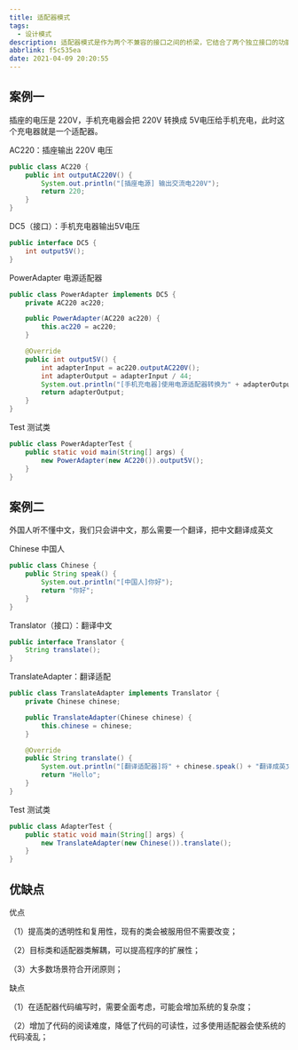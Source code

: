 ```yaml
---
title: 适配器模式
tags:
  - 设计模式
description: 适配器模式是作为两个不兼容的接口之间的桥梁，它结合了两个独立接口的功能。
abbrlink: f5c535ea
date: 2021-04-09 20:20:55
---
```


## 案例一

插座的电压是 220V，手机充电器会把 220V 转换成 5V电压给手机充电，此时这个充电器就是一个适配器。

AC220：插座输出 220V 电压 

```java
public class AC220 {
    public int outputAC220V() {
        System.out.println("[插座电源] 输出交流电220V");
        return 220;
    }
}
```

DC5（接口）：手机充电器输出5V电压

```java
public interface DC5 {
    int output5V();
}
```

PowerAdapter 电源适配器

```java
public class PowerAdapter implements DC5 {
    private AC220 ac220;

    public PowerAdapter(AC220 ac220) {
        this.ac220 = ac220;
    }

    @Override
    public int output5V() {
        int adapterInput = ac220.outputAC220V();
        int adapterOutput = adapterInput / 44;
        System.out.println("[手机充电器]使用电源适配器转换为" + adapterOutput + "V电压");
        return adapterOutput;
    }
}
```

Test 测试类

```java
public class PowerAdapterTest {
    public static void main(String[] args) {
        new PowerAdapter(new AC220()).output5V();
    }
}
```

## 案例二

外国人听不懂中文，我们只会讲中文，那么需要一个翻译，把中文翻译成英文

Chinese 中国人

```java
public class Chinese {
    public String speak() {
        System.out.println("[中国人]你好");
        return "你好";
    }
}
```

Translator（接口）：翻译中文

```java
public interface Translator {
    String translate();
}
```

TranslateAdapter：翻译适配

```java
public class TranslateAdapter implements Translator {
    private Chinese chinese;

    public TranslateAdapter(Chinese chinese) {
        this.chinese = chinese;
    }

    @Override
    public String translate() {
        System.out.println("[翻译适配器]将" + chinese.speak() + "翻译成英文：Hello");
        return "Hello";
    }
}
```

Test 测试类

```java
public class AdapterTest {
    public static void main(String[] args) {
        new TranslateAdapter(new Chinese()).translate();
    }
}
```

## 优缺点

优点

（1）提高类的透明性和复用性，现有的类会被服用但不需要改变；

（2）目标类和适配器类解耦，可以提高程序的扩展性；

（3）大多数场景符合开闭原则；

缺点

（1）在适配器代码编写时，需要全面考虑，可能会增加系统的复杂度；

（2）增加了代码的阅读难度，降低了代码的可读性，过多使用适配器会使系统的代码凌乱；